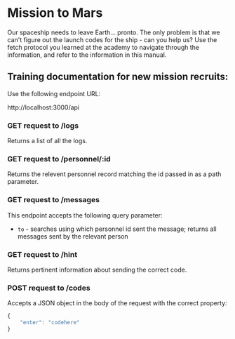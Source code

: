 # Mission to Mars

Our spaceship needs to leave Earth... pronto. The only problem is that we can't figure out the launch codes for the ship - can you help us? Use the fetch protocol you learned at the academy to navigate through the information, and refer to the information in this manual.

## Training documentation for new mission recruits:

Use the following endpoint URL:

http://localhost:3000/api <!-- TODO: CHANGE TO HOSTED ONE w/ /api/ -->

### GET request to /logs

Returns a list of all the logs.

### GET request to /personnel/:id

Returns the relevent personnel record matching the id passed in as a path parameter.

### GET request to /messages

This endpoint accepts the following query parameter:

- `to` - searches using which personnel id sent the message; returns all messages sent by the relevant person

### GET request to /hint

Returns pertinent information about sending the correct code.

### POST request to /codes

Accepts a JSON object in the body of the request with the correct property:

```js
{
    "enter": "codehere"
}
```
